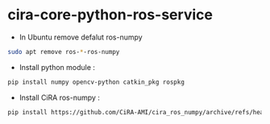 # cira-core-python-ros-service

- In Ubuntu remove defalut ros-numpy
```bash
sudo apt remove ros-*-ros-numpy
```

- Install python module : 
```bash
pip install numpy opencv-python catkin_pkg rospkg
```

- Install CiRA ros-numpy : 
```bash
pip install https://github.com/CiRA-AMI/cira_ros_numpy/archive/refs/heads/master.zip 
```
